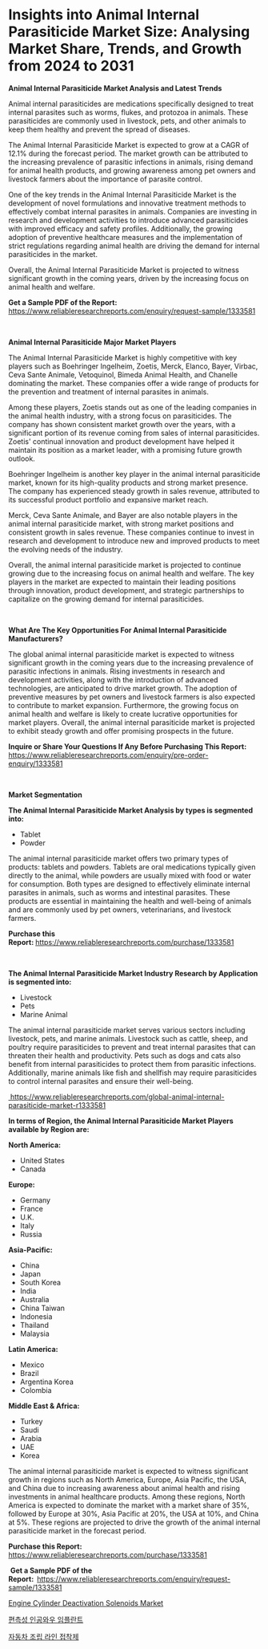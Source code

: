 <p><h1>Insights into Animal Internal Parasiticide Market Size: Analysing Market Share, Trends, and Growth from 2024 to 2031</h1></p><p><strong>Animal Internal Parasiticide Market Analysis and Latest Trends</strong></p>
<p><p>Animal internal parasiticides are medications specifically designed to treat internal parasites such as worms, flukes, and protozoa in animals. These parasiticides are commonly used in livestock, pets, and other animals to keep them healthy and prevent the spread of diseases.</p><p>The Animal Internal Parasiticide Market is expected to grow at a CAGR of 12.1% during the forecast period. The market growth can be attributed to the increasing prevalence of parasitic infections in animals, rising demand for animal health products, and growing awareness among pet owners and livestock farmers about the importance of parasite control.</p><p>One of the key trends in the Animal Internal Parasiticide Market is the development of novel formulations and innovative treatment methods to effectively combat internal parasites in animals. Companies are investing in research and development activities to introduce advanced parasiticides with improved efficacy and safety profiles. Additionally, the growing adoption of preventive healthcare measures and the implementation of strict regulations regarding animal health are driving the demand for internal parasiticides in the market.</p><p>Overall, the Animal Internal Parasiticide Market is projected to witness significant growth in the coming years, driven by the increasing focus on animal health and welfare.</p></p>
<p><strong>Get a Sample PDF of the Report:&nbsp;</strong> <a href="https://www.reliableresearchreports.com/enquiry/request-sample/1333581">https://www.reliableresearchreports.com/enquiry/request-sample/1333581</a></p>
<p>&nbsp;</p>
<p><strong>Animal Internal Parasiticide Major Market Players</strong></p>
<p><p>The Animal Internal Parasiticide Market is highly competitive with key players such as Boehringer Ingelheim, Zoetis, Merck, Elanco, Bayer, Virbac, Ceva Sante Animale, Vetoquinol, Bimeda Animal Health, and Chanelle dominating the market. These companies offer a wide range of products for the prevention and treatment of internal parasites in animals.</p><p>Among these players, Zoetis stands out as one of the leading companies in the animal health industry, with a strong focus on parasiticides. The company has shown consistent market growth over the years, with a significant portion of its revenue coming from sales of internal parasiticides. Zoetis' continual innovation and product development have helped it maintain its position as a market leader, with a promising future growth outlook.</p><p>Boehringer Ingelheim is another key player in the animal internal parasiticide market, known for its high-quality products and strong market presence. The company has experienced steady growth in sales revenue, attributed to its successful product portfolio and expansive market reach.</p><p>Merck, Ceva Sante Animale, and Bayer are also notable players in the animal internal parasiticide market, with strong market positions and consistent growth in sales revenue. These companies continue to invest in research and development to introduce new and improved products to meet the evolving needs of the industry.</p><p>Overall, the animal internal parasiticide market is projected to continue growing due to the increasing focus on animal health and welfare. The key players in the market are expected to maintain their leading positions through innovation, product development, and strategic partnerships to capitalize on the growing demand for internal parasiticides.</p></p>
<p>&nbsp;</p>
<p><strong>What Are The Key Opportunities For Animal Internal Parasiticide Manufacturers?</strong></p>
<p><p>The global animal internal parasiticide market is expected to witness significant growth in the coming years due to the increasing prevalence of parasitic infections in animals. Rising investments in research and development activities, along with the introduction of advanced technologies, are anticipated to drive market growth. The adoption of preventive measures by pet owners and livestock farmers is also expected to contribute to market expansion. Furthermore, the growing focus on animal health and welfare is likely to create lucrative opportunities for market players. Overall, the animal internal parasiticide market is projected to exhibit steady growth and offer promising prospects in the future.</p></p>
<p><strong>Inquire or Share Your Questions If Any Before Purchasing This Report:</strong> <a href="https://www.reliableresearchreports.com/enquiry/pre-order-enquiry/1333581">https://www.reliableresearchreports.com/enquiry/pre-order-enquiry/1333581</a></p>
<p>&nbsp;</p>
<p><strong>Market Segmentation</strong></p>
<p><strong>The Animal Internal Parasiticide Market Analysis by types is segmented into:</strong></p>
<p><ul><li>Tablet</li><li>Powder</li></ul></p>
<p><p>The animal internal parasiticide market offers two primary types of products: tablets and powders. Tablets are oral medications typically given directly to the animal, while powders are usually mixed with food or water for consumption. Both types are designed to effectively eliminate internal parasites in animals, such as worms and intestinal parasites. These products are essential in maintaining the health and well-being of animals and are commonly used by pet owners, veterinarians, and livestock farmers.</p></p>
<p><strong>Purchase this Report:&nbsp;</strong><a href="https://www.reliableresearchreports.com/purchase/1333581">https://www.reliableresearchreports.com/purchase/1333581</a></p>
<p>&nbsp;</p>
<p><strong>The Animal Internal Parasiticide Market Industry Research by Application is segmented into:</strong></p>
<p><ul><li>Livestock</li><li>Pets</li><li>Marine Animal</li></ul></p>
<p><p>The animal internal parasiticide market serves various sectors including livestock, pets, and marine animals. Livestock such as cattle, sheep, and poultry require parasiticides to prevent and treat internal parasites that can threaten their health and productivity. Pets such as dogs and cats also benefit from internal parasiticides to protect them from parasitic infections. Additionally, marine animals like fish and shellfish may require parasiticides to control internal parasites and ensure their well-being.</p></p>
<p><a href="https://www.reliableresearchreports.com/global-animal-internal-parasiticide-market-r1333581">&nbsp;https://www.reliableresearchreports.com/global-animal-internal-parasiticide-market-r1333581</a></p>
<p><strong>In terms of Region, the Animal Internal Parasiticide Market Players available by Region are:</strong></p>
<p>
    <p> <strong> North America: </strong>
        <ul>
            <li>United States</li>
            <li>Canada</li>
        </ul>
        </p> 
    <p> <strong> Europe: </strong>
        <ul>
            <li>Germany</li>
            <li>France</li>
            <li>U.K.</li>
            <li>Italy</li>
            <li>Russia</li>
        </ul>
        </p> 
    <p> <strong> Asia-Pacific: </strong>
        <ul>
            <li>China</li>
            <li>Japan</li>
            <li>South Korea</li>
            <li>India</li>
            <li>Australia</li>
            <li>China Taiwan</li>
            <li>Indonesia</li>
            <li>Thailand</li>
            <li>Malaysia</li>
        </ul>
        </p> 
    <p> <strong> Latin America: </strong>
        <ul>
            <li>Mexico</li>
            <li>Brazil</li>
            <li>Argentina Korea</li>
            <li>Colombia</li>
        </ul>
        </p> 
    <p> <strong> Middle East & Africa: </strong>
        <ul>
            <li>Turkey</li>
            <li>Saudi</li>
            <li>Arabia</li>
            <li>UAE</li>
            <li>Korea</li>
        </ul>
    </p>
    </p>
<p><p>The animal internal parasiticide market is expected to witness significant growth in regions such as North America, Europe, Asia Pacific, the USA, and China due to increasing awareness about animal health and rising investments in animal healthcare products. Among these regions, North America is expected to dominate the market with a market share of 35%, followed by Europe at 30%, Asia Pacific at 20%, the USA at 10%, and China at 5%. These regions are projected to drive the growth of the animal internal parasiticide market in the forecast period.</p></p>
<p><strong>Purchase this Report: </strong><a href="https://www.reliableresearchreports.com/purchase/1333581">https://www.reliableresearchreports.com/purchase/1333581</a></p>
<p>&nbsp;<strong>Get a Sample PDF of the Report:&nbsp;&nbsp;</strong><a href="https://www.reliableresearchreports.com/enquiry/request-sample/1333581">https://www.reliableresearchreports.com/enquiry/request-sample/1333581</a></p>
<p><strong></strong></p>
<p><p><a href="https://view.publitas.com/reportprime-1/decoding-engine-cylinder-deactivation-solenoids-market-metrics-market-share-trends-and-growth-patterns/">Engine Cylinder Deactivation Solenoids Market</a></p><p><a href="https://github.com/xvz497517413/Market-Research-Report-List-2/blob/main/6520585105546.md">편측성 인공와우 임플란트</a></p><p><a href="https://github.com/JosefaRice/Market-Research-Report-List-1/blob/main/890743592829.md">자동차 조립 라인 접착제</a></p></p>